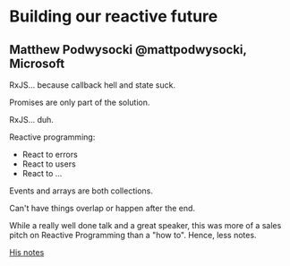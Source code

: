 Building our reactive future
============================

## Matthew Podwysocki @mattpodwysocki, Microsoft

RxJS... because callback hell and state suck.

Promises are only part of the solution.

RxJS... duh.

Reactive programming:

* React to errors
* React to users
* React to ...

Events and arrays are both collections.

Can't have things overlap or happen after the end.

While a really well done talk and a great speaker, this was more of a sales pitch on Reactive Programming
than a "how to". Hence, less notes.

[His notes](https://github.com/mattpodwysocki/FluentConf-2016)
